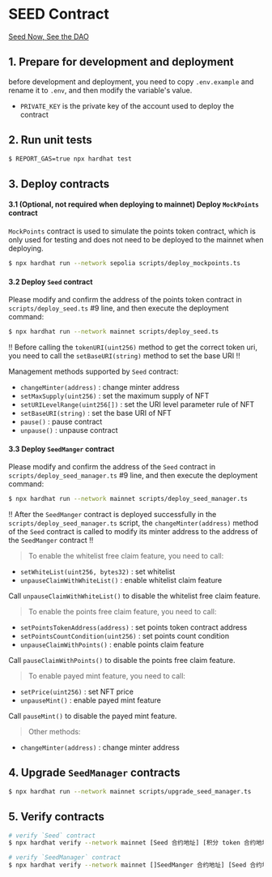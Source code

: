 # SEED Contract

[Seed Now, See the DAO](https://seed.seedao.tech/)

## 1. Prepare for development and deployment

before development and deployment, you need to copy `.env.example` and rename it to `.env`, and then modify the variable's value.

- `PRIVATE_KEY` is the private key of the account used to deploy the contract

## 2. Run unit tests

```bash
$ REPORT_GAS=true npx hardhat test
```

## 3. Deploy contracts

#### 3.1 (Optional, not required when deploying to mainnet) Deploy `MockPoints` contract

`MockPoints` contract is used to simulate the points token contract, which is only used for testing and does not need to be deployed to the mainnet when deploying.

```bash
$ npx hardhat run --network sepolia scripts/deploy_mockpoints.ts
```

#### 3.2 Deploy `Seed` contract

Please modify and confirm the address of the points token contract in `scripts/deploy_seed.ts` #9 line, and then execute the deployment command:

```bash
$ npx hardhat run --network mainnet scripts/deploy_seed.ts
```

!! Before calling the `tokenURI(uint256)` method to get the correct token uri, you need to call the `setBaseURI(string)` method to set the base URI !!

Management methods supported by `Seed` contract:
* `changeMinter(address)` : change minter address
* `setMaxSupply(uint256)` : set the maximum supply of NFT
* `setURILevelRange(uint256[])` : set the URI level parameter rule of NFT
* `setBaseURI(string)` : set the base URI of NFT
* `pause()` : pause contract
* `unpause()` : unpause contract

#### 3.3 Deploy `SeedManger` contract

Please modify and confirm the address of the `Seed` contract in `scripts/deploy_seed_manager.ts` #9 line, and then execute the deployment command:

```bash
$ npx hardhat run --network mainnet scripts/deploy_seed_manager.ts
```

!! After the `SeedManger` contract is deployed successfully in the `scripts/deploy_seed_manager.ts` script, the `changeMinter(address)` method of the `Seed` contract is called to modify its minter address to the address of the `SeedManger` contract !!

> To enable the whitelist free claim feature, you need to call:
* `setWhiteList(uint256, bytes32)` : set whitelist
* `unpauseClaimWithWhiteList()` : enable whitelist claim feature

Call `unpauseClaimWithWhiteList()` to disable the whitelist free claim feature.

> To enable the points free claim feature, you need to call:
* `setPointsTokenAddress(address)` : set points token contract address
* `setPointsCountCondition(uint256)` : set points count condition
* `unpauseClaimWithPoints()` : enable points claim feature

Call `pauseClaimWithPoints()` to disable the points free claim feature.

> To enable payed mint feature, you need to call:
* `setPrice(uint256)` : set NFT price
* `unpauseMint()` : enable payed mint feature

Call `pauseMint()` to disable the payed mint feature.

> Other methods:
* `changeMinter(address)` : change minter address

## 4. Upgrade `SeedManager` contracts

```bash
$ npx hardhat run --network mainnet scripts/upgrade_seed_manager.ts
```

## 5. Verify contracts

```bash
# verify `Seed` contract
$ npx hardhat verify --network mainnet [Seed 合约地址] [积分 token 合约地址]

# verify `SeedManager` contract
$ npx hardhat verify --network mainnet []SeedManger 合约地址] [Seed 合约地址]
```

